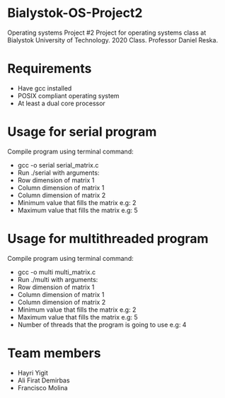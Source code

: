 # Bialystok-OS-Project2
Operating systems Project #2
Project for operating systems class at Bialystok University of Technology. 2020 Class. 
Professor Daniel Reska.

# Requirements 
* Have gcc installed
* POSIX compliant operating system
* At least a dual core processor

# Usage for serial program
Compile program using terminal command: 
* gcc -o serial serial_matrix.c
* Run ./serial with arguments:
* Row dimension of matrix 1
* Column dimension of matrix 1
* Column dimension of matrix 2
* Minimum value that fills the matrix e.g: 2
* Maximum value that fills the matrix e.g: 5

# Usage for multithreaded program
Compile program using terminal command: 
* gcc -o multi multi_matrix.c
* Run ./multi with arguments:
* Row dimension of matrix 1
* Column dimension of matrix 1
* Column dimension of matrix 2
* Minimum value that fills the matrix e.g: 2
* Maximum value that fills the matrix e.g: 5
* Number of threads that the program is going to use e.g: 4

# Team members
- Hayri Yigit
- Ali Firat Demirbas
- Francisco Molina
